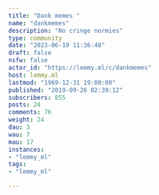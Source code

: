 ```yaml
---
title: "Dank memes " 
name: "dankmemes"
description: "No cringe normies"
type: community
date: "2023-06-19 11:36:48"
draft: false
nsfw: false
actor_id: "https://lemmy.ml/c/dankmemes"
host: lemmy.ml
lastmod: "1969-12-31 19:00:00"
published: "2019-09-26 02:39:12"
subscribers: 855
posts: 24
comments: 76
weight: 24
dau: 3
wau: 7
mau: 17
instances:
- "lemmy_ml"
tags: 
- "lemmy_ml"

---
```

